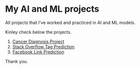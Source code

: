 # My AI and ML projects
All projects that I've worked and practiced in AI and ML models. 

Kinley check below the projects.
1. [Cancer Diagnosis Project](Cancer_Diagnosis.ipynb)
2. [Stack Overflow Tag Prediction](SO_Tag_Predictor.ipynb)
3. [Facebook Link Prediction](Facebook_Link_Prediction.ipynb)

Thank you. 


